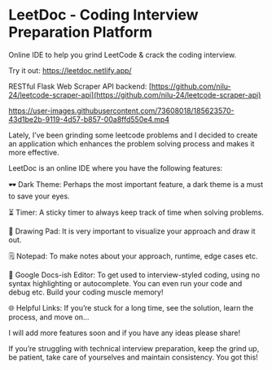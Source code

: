 # LeetDoc - Coding Interview Preparation Platform

Online IDE to help you grind LeetCode & crack the coding interview.

Try it out: https://leetdoc.netlify.app/

RESTful Flask Web Scraper API backend: [https://github.com/nilu-24/leetcode-scraper-api](https://github.com/nilu-24/leetcode-scraper-api)

https://user-images.githubusercontent.com/73608018/185623570-43d1be2b-9119-4d57-b857-00a8ffd550e4.mp4

Lately, I’ve been grinding some leetcode problems and I decided to create an application which enhances the problem solving process and makes it more effective.

LeetDoc is an online IDE where you have the following features:

🕶️ Dark Theme: Perhaps the most important feature, a dark theme is a must to save your eyes.

⏳ Timer: A sticky timer to always keep track of time when solving problems.

🎨 Drawing Pad: It is very important to visualize your approach and draw it out. 

🗒️ Notepad: To make notes about your approach, runtime, edge cases etc.

📄 Google Docs-ish Editor: To get used to interview-styled coding, using no syntax highlighting or autocomplete. You can even run your code and debug etc. Build your coding muscle memory!

🌐 Helpful Links: If you’re stuck for a long time, see the solution, learn the process, and move on…

I will add more features soon and if you have any ideas please share!

If you’re struggling with technical interview preparation, keep the grind up, be patient, take care of yourselves and maintain consistency. You got this!






